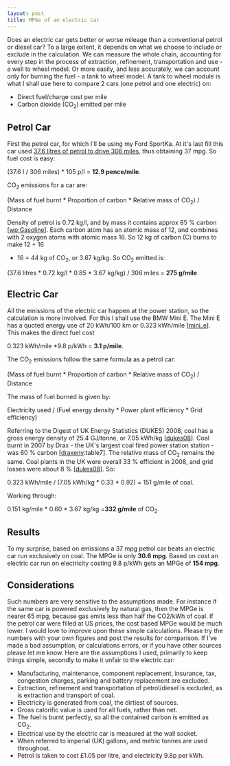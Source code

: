 ```yaml
---
layout: post
title: MPGe of an electric car
---
```


Does an electric car gets better or worse mileage than a conventional
petrol or diesel car? To a large extent, it depends on what we choose to
include or exclude in the calculation. We can measure the whole chain,
accounting for every step in the process of extraction, refinement,
transportation and use - a well to wheel model. Or more easily, and less
accurately, we can account only for burning the fuel - a tank to wheel
model. A tank to wheel module is what I shall use here to compare 2 cars
(one petrol and one electric) on:

-   Direct fuel/charge cost per mile
-   Carbon dioxide (CO<sub>2</sub>) emitted per mile

Petrol Car
----------

First the petrol car, for which I'll be using my Ford SportKa. At it's
last fill this car used [37.6 litres of petrol to drive 306
miles](http://www.google.co.uk/search?hl=en&q=37.6+litres+per+306+miles+in+miles+per+uk+gallon),
thus obtaining 37 mpg. So fuel cost is easy:

(37.6 l / 306 miles) \* 105 p/l = **12.9 pence/mile**.

CO<sub>2</sub> emissions for a car are:

(Mass of fuel burnt \* Proportion of carbon \* Relative mass of CO<sub>2</sub>) /
Distance

Density of petrol is 0.72 kg/l, and by mass it contains approx 85 %
carbon [[wp:Gasoline](http://en.wikipedia.org/wiki/Gasoline#Density)].
Each carbon atom has an atomic mass of 12, and combines with 2 oxygen
atoms with atomic mass 16. So 12 kg of carbon (C) burns to make 12 + 16
+ 16 = 44 kg of CO<sub>2</sub>, or 3.67 kg/kg. So CO<sub>2</sub> emitted is:

(37.6 litres \* 0.72 kg/l \* 0.85 \* 3.67 kg/kg) / 306 miles = **275
g/mile**

Electric Car
------------

All the emissions of the electric car happen at the power station, so
the calculation is more involved. For this I shall use the BMW Mini E.
The Mini E has a quoted energy use of 20 kWh/100 km or 0.323 kWh/mile
[[mini\_e](http://www.mini.co.uk/html/about_us/mini_e.html)]. This makes
the direct fuel cost

0.323 kWh/mile \*9.8 p/kWh = **3.1 p/mile**.

The CO<sub>2</sub> emissions follow the same formula as a petrol car:

(Mass of fuel burnt \* Proportion of carbon \* Relative mass of CO<sub>2</sub>) /
Distance

The mass of fuel burned is given by:

Electricity used / (Fuel energy density \* Power plant efficiency \*
Grid efficiency)

Referring to the Digest of UK Energy Statistics (DUKES) 2008, coal has a
gross energy density of 25.4 GJ/tonne, or 7.05 kWh/kg
[[dukes08](http://www.decc.gov.uk/media/viewfile.ashx?filepath=statistics/publications/dukes/dukes08.pdf&filetype=4)].
Coal burnt in 2007 by Drax - the UK's largest coal fired power station
station - was 60 % carbon
[[draxenv](http://www.draxpower.com/files/page/916/EPR_2007_FINAL.pdf "Drax Power Environmental Performance Review 2007"):table7].
The relative mass of CO<sub>2</sub> remains the same. Coal plants in the UK were
overall 33 % efficient in 2008, and grid losses were about 8 %
[[dukes08](http://www.decc.gov.uk/media/viewfile.ashx?filepath=statistics/publications/dukes/dukes08.pdf&filetype=4)].
So:

0.323 kWh/mile / (7.05 kWh/kg \* 0.33 \* 0.92) = 151 g/mile of coal.

Working through:

0.151 kg/mile \* 0.60 \* 3.67 kg/kg =**332 g/mile** of CO<sub>2</sub>.

Results
-------

To my surprise, based on emissions a 37 mpg petrol car beats an electric
car run exclusively on coal. The MPGe is only **30.6 mpg**. Based on
cost an electric car run on electricity costing 9.8 p/kWh gets an MPGe
of **154 mpg**.

Considerations
--------------

Such numbers are very sensitive to the assumptions made. For instance if
the same car is powered exclusively by natural gas, then the MPGe is
nearer 65 mpg, because gas emits less than half the CO2/kWh of coal. If
the petrol car were filled at US prices, the cost based MPGe would be
much lower. I would love to improve upon these simple calculations.
Please try the numbers with your own figures and post the results for
comparison. If I've made a bad assumption, or calculations errors, or if
you have other sources please let me know. Here are the assumptions I
used, primarily to keep things simple, secondly to make it unfair to the
electric car:

-   Manufacturing, maintenance, component replacement, insurance, tax,
    congestion charges, parking and battery replacement are excluded.
-   Extraction, refinement and transportation of petrol/diesel is
    excluded, as is extraction and transport of coal.
-   Electricity is generated from coal, the dirtiest of sources.
-   Gross calorific value is used for all fuels, rather than net.
-   The fuel is burnt perfectly, so all the contained carbon is emitted
    as CO<sub>2</sub>.
-   Electrical use by the electric car is measured at the wall socket.
-   When referred to imperial (UK) gallons, and metric tonnes are used
    throughout.
-   Petrol is taken to cost £1.05 per litre, and electricity 9.8p per
    kWh.
